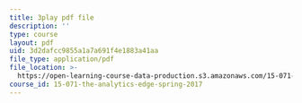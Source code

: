 ```yaml
---
title: 3play pdf file
description: ''
type: course
layout: pdf
uid: 3d2dafcc9855a1a7a691f4e1883a41aa
file_type: application/pdf
file_location: >-
  https://open-learning-course-data-production.s3.amazonaws.com/15-071-the-analytics-edge-spring-2017/3d2dafcc9855a1a7a691f4e1883a41aa_plpDQpjB044.pdf
course_id: 15-071-the-analytics-edge-spring-2017
---
```

